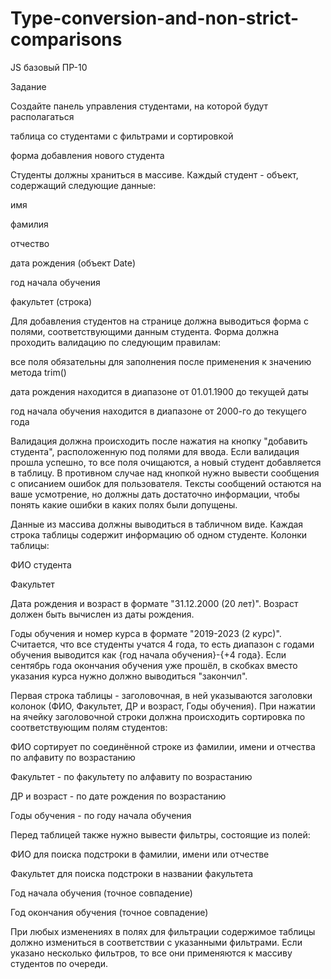 # Type-conversion-and-non-strict-comparisons
JS базовый ПР-10

Задание

Создайте панель управления студентами, на которой будут располагаться

таблица со студентами с фильтрами и сортировкой

форма добавления нового студента

Студенты должны храниться в массиве. Каждый студент - объект, содержащий следующие данные:

имя

фамилия

отчество

дата рождения (объект Date)

год начала обучения

факультет (строка)

Для добавления студентов на странице должна выводиться форма с полями, соответствующими данным студента. Форма должна проходить валидацию по следующим правилам:

все поля обязательны для заполнения после применения к значению метода trim()

дата рождения находится в диапазоне от 01.01.1900 до текущей даты

год начала обучения находится в диапазоне от 2000-го до текущего года

Валидация должна происходить после нажатия на кнопку "добавить студента", расположенную под полями для ввода. Если валидация прошла успешно, то все поля очищаются, а новый студент добавляется в таблицу. В противном случае над кнопкой нужно вывести сообщения с описанием ошибок для пользователя. Тексты сообщений остаются на ваше усмотрение, но должны дать достаточно информации, чтобы понять какие ошибки в каких полях были допущены.

Данные из массива должны выводиться в табличном виде. Каждая строка таблицы содержит информацию об одном студенте. Колонки таблицы:

ФИО студента

Факультет

Дата рождения и возраст в формате "31.12.2000 (20 лет)". Возраст должен быть вычислен из даты рождения.

Годы обучения и номер курса в формате "2019-2023 (2 курс)". Считается, что все студенты учатся 4 года, то есть диапазон с годами обучения выводится как {год начала обучения}-{+4 года}. Если сентябрь года окончания обучения уже прошёл, в скобках вместо указания курса нужно должно выводиться "закончил".

Первая строка таблицы - заголовочная, в ней указываются заголовки колонок (ФИО, Факультет, ДР и возраст, Годы обучения). При нажатии на ячейку заголовочной строки должна происходить сортировка по соответствующим полям студентов:

ФИО сортирует по соединённой строке из фамилии, имени и отчества по алфавиту по возрастанию

Факультет - по факультету по алфавиту по возрастанию

ДР и возраст - по дате рождения по возрастанию

Годы обучения - по году начала обучения

Перед таблицей также нужно вывести фильтры, состоящие из полей:

ФИО для поиска подстроки в фамилии, имени или отчестве

Факультет для поиска подстроки в названии факультета

Год начала обучения (точное совпадение)

Год окончания обучения (точное совпадение)

При любых изменениях в полях для фильтрации содержимое таблицы должно измениться в соответствии с указанными фильтрами. Если указано несколько фильтров, то все они применяются к массиву студентов по очереди.
